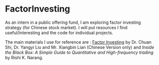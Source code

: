 # FactorInvesting
As an intern in a public offering fund, I am exploring factor investing strategy (for Chinese stock market). I will put resources I find useful/interesting and the code for individual projects.  

The main materials I use for reference are :  [Factor Investing]( https://www.factorwar.com//) by Dr. Chuan Shi, Dr. Yangyi Liu and Mr. Xiangbin Lian (Chinese Version only) and *Inside the Black Box: A Simple Guide to Quantitative and High-frequency trading* by Rishi K. Narang.

